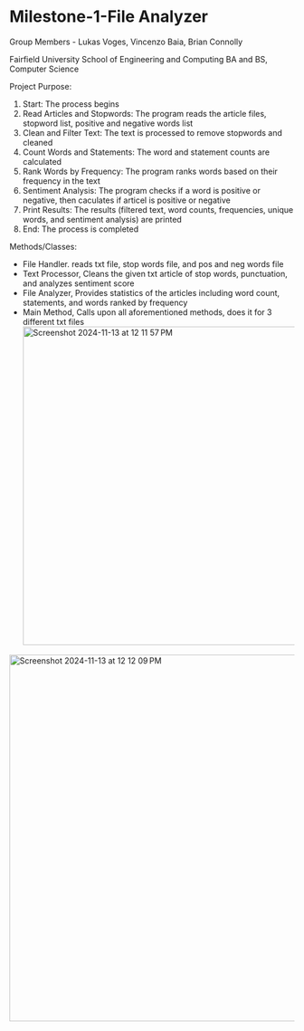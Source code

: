 # Milestone-1-File Analyzer 

Group Members - Lukas Voges, Vincenzo Baia, Brian Connolly 

Fairfield University School of Engineering and Computing 
BA and BS, Computer Science 

Project Purpose:
1. Start: The process begins
2. Read Articles and Stopwords: The program reads the article files, stopword list, positive and negative words list
3. Clean and Filter Text: The text is processed to remove stopwords and cleaned 
4. Count Words and Statements: The word and statement counts are calculated
5. Rank Words by Frequency: The program ranks words based on their frequency in the text
6. Sentiment Analysis: The program checks if a word is positive or negative, then caculates if articel is positive or negative
7. Print Results: The results (filtered text, word counts, frequencies, unique words, and sentiment analysis) are printed
8. End: The process is completed


Methods/Classes:
- File Handler. reads txt file, stop words file, and pos and neg words file 
- Text Processor, Cleans the given txt article of stop words, punctuation, and analyzes sentiment score 
- File Analyzer, Provides statistics of the articles including word count, statements, and words ranked by frequency 
- Main Method, Calls upon all aforementioned methods, does it for 3 different txt files<img width="563" alt="Screenshot 2024-11-13 at 12 11 57 PM" src="https://github.com/user-attachments/assets/5a3e141c-7d38-4de4-ae3a-286f7ee60511">
<img width="648" alt="Screenshot 2024-11-13 at 12 12 09 PM" src="https://github.com/user-attachments/assets/0599b5ff-938b-4f86-ac0f-bb8a94861fce">
